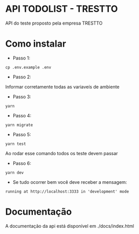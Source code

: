 # API TODOLIST - TRESTTO

API do teste proposto pela empresa TRESTTO

# Como instalar

- Passo 1:

`cp .env.example .env`

- Passo 2:

Informar corretamente todas as variaveís de ambiente

- Passo 3:

`yarn`

- Passo 4:

`yarn migrate`

- Passo 5:

`yarn test`

Ao rodar esse comando todos os teste devem passar

- Passo 6:

`yarn dev`

- Se tudo ocorrer bem você deve receber a mensagem:

`running at http://localhost:3333 in 'development' mode`

# Documentação

A documentação da api está disponível em ./docs/index.html
